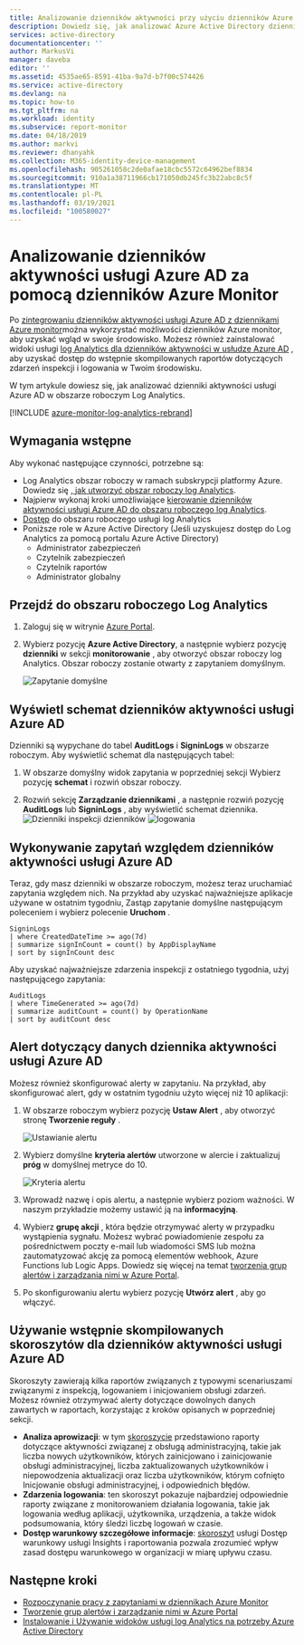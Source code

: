 ```yaml
---
title: Analizowanie dzienników aktywności przy użyciu dzienników Azure Monitor | Microsoft Docs
description: Dowiedz się, jak analizować Azure Active Directory dzienniki aktywności przy użyciu dzienników Azure Monitor
services: active-directory
documentationcenter: ''
author: MarkusVi
manager: daveba
editor: ''
ms.assetid: 4535ae65-8591-41ba-9a7d-b7f00c574426
ms.service: active-directory
ms.devlang: na
ms.topic: how-to
ms.tgt_pltfrm: na
ms.workload: identity
ms.subservice: report-monitor
ms.date: 04/18/2019
ms.author: markvi
ms.reviewer: dhanyahk
ms.collection: M365-identity-device-management
ms.openlocfilehash: 905261058c2de0afae18cbc5572c64962bef8834
ms.sourcegitcommit: 910a1a38711966cb171050db245fc3b22abc8c5f
ms.translationtype: MT
ms.contentlocale: pl-PL
ms.lasthandoff: 03/19/2021
ms.locfileid: "100580027"
---
```

# <a name="analyze-azure-ad-activity-logs-with-azure-monitor-logs"></a>Analizowanie dzienników aktywności usługi Azure AD za pomocą dzienników Azure Monitor

Po [zintegrowaniu dzienników aktywności usługi Azure AD z dziennikami Azure monitor](howto-integrate-activity-logs-with-log-analytics.md)można wykorzystać możliwości dzienników Azure monitor, aby uzyskać wgląd w swoje środowisko. Możesz również zainstalować widoki usługi [log Analytics dla dzienników aktywności w usłudze Azure AD](howto-install-use-log-analytics-views.md) , aby uzyskać dostęp do wstępnie skompilowanych raportów dotyczących zdarzeń inspekcji i logowania w Twoim środowisku.

W tym artykule dowiesz się, jak analizować dzienniki aktywności usługi Azure AD w obszarze roboczym Log Analytics. 

[!INCLUDE [azure-monitor-log-analytics-rebrand](../../../includes/azure-monitor-log-analytics-rebrand.md)]

## <a name="prerequisites"></a>Wymagania wstępne 

Aby wykonać następujące czynności, potrzebne są:

* Log Analytics obszar roboczy w ramach subskrypcji platformy Azure. Dowiedz się [, jak utworzyć obszar roboczy log Analytics](../../azure-monitor/logs/quick-create-workspace.md).
* Najpierw wykonaj kroki umożliwiające [kierowanie dzienników aktywności usługi Azure AD do obszaru roboczego log Analytics](howto-integrate-activity-logs-with-log-analytics.md).
*  [Dostęp](../../azure-monitor/logs/manage-access.md#manage-access-using-workspace-permissions) do obszaru roboczego usługi log Analytics
* Poniższe role w Azure Active Directory (Jeśli uzyskujesz dostęp do Log Analytics za pomocą portalu Azure Active Directory)
    - Administrator zabezpieczeń
    - Czytelnik zabezpieczeń
    - Czytelnik raportów
    - Administrator globalny
    
## <a name="navigate-to-the-log-analytics-workspace"></a>Przejdź do obszaru roboczego Log Analytics

1. Zaloguj się w witrynie [Azure Portal](https://portal.azure.com). 

2. Wybierz pozycję **Azure Active Directory**, a następnie wybierz pozycję **dzienniki** w sekcji **monitorowanie** , aby otworzyć obszar roboczy log Analytics. Obszar roboczy zostanie otwarty z zapytaniem domyślnym.

    ![Zapytanie domyślne](./media/howto-analyze-activity-logs-log-analytics/defaultquery.png)


## <a name="view-the-schema-for-azure-ad-activity-logs"></a>Wyświetl schemat dzienników aktywności usługi Azure AD

Dzienniki są wypychane do tabel **AuditLogs** i **SigninLogs** w obszarze roboczym. Aby wyświetlić schemat dla następujących tabel:

1. W obszarze domyślny widok zapytania w poprzedniej sekcji Wybierz pozycję **schemat** i rozwiń obszar roboczy. 

2. Rozwiń sekcję **Zarządzanie dziennikami** , a następnie rozwiń pozycję **AuditLogs** lub **SigninLogs** , aby wyświetlić schemat dziennika.
    ![Dzienniki inspekcji dzienników ](./media/howto-analyze-activity-logs-log-analytics/auditlogschema.png) ![ logowania](./media/howto-analyze-activity-logs-log-analytics/signinlogschema.png)

## <a name="query-the-azure-ad-activity-logs"></a>Wykonywanie zapytań względem dzienników aktywności usługi Azure AD

Teraz, gdy masz dzienniki w obszarze roboczym, możesz teraz uruchamiać zapytania względem nich. Na przykład aby uzyskać najważniejsze aplikacje używane w ostatnim tygodniu, Zastąp zapytanie domyślne następującym poleceniem i wybierz polecenie **Uruchom** .

```
SigninLogs 
| where CreatedDateTime >= ago(7d)
| summarize signInCount = count() by AppDisplayName 
| sort by signInCount desc 
```

Aby uzyskać najważniejsze zdarzenia inspekcji z ostatniego tygodnia, użyj następującego zapytania:

```
AuditLogs 
| where TimeGenerated >= ago(7d)
| summarize auditCount = count() by OperationName 
| sort by auditCount desc 
```
## <a name="alert-on-azure-ad-activity-log-data"></a>Alert dotyczący danych dziennika aktywności usługi Azure AD

Możesz również skonfigurować alerty w zapytaniu. Na przykład, aby skonfigurować alert, gdy w ostatnim tygodniu użyto więcej niż 10 aplikacji:

1. W obszarze roboczym wybierz pozycję **Ustaw Alert** , aby otworzyć stronę **Tworzenie reguły** .

    ![Ustawianie alertu](./media/howto-analyze-activity-logs-log-analytics/setalert.png)

2. Wybierz domyślne **kryteria alertów** utworzone w alercie i zaktualizuj **próg** w domyślnej metryce do 10.

    ![Kryteria alertu](./media/howto-analyze-activity-logs-log-analytics/alertcriteria.png)

3. Wprowadź nazwę i opis alertu, a następnie wybierz poziom ważności. W naszym przykładzie możemy ustawić ją na **informacyjną**.

4. Wybierz **grupę akcji** , która będzie otrzymywać alerty w przypadku wystąpienia sygnału. Możesz wybrać powiadomienie zespołu za pośrednictwem poczty e-mail lub wiadomości SMS lub można zautomatyzować akcję za pomocą elementów webhook, Azure Functions lub Logic Apps. Dowiedz się więcej na temat [tworzenia grup alertów i zarządzania nimi w Azure Portal](../../azure-monitor/alerts/action-groups.md).

5. Po skonfigurowaniu alertu wybierz pozycję **Utwórz alert** , aby go włączyć. 

## <a name="use-pre-built-workbooks-for-azure-ad-activity-logs"></a>Używanie wstępnie skompilowanych skoroszytów dla dzienników aktywności usługi Azure AD

Skoroszyty zawierają kilka raportów związanych z typowymi scenariuszami związanymi z inspekcją, logowaniem i inicjowaniem obsługi zdarzeń. Możesz również otrzymywać alerty dotyczące dowolnych danych zawartych w raportach, korzystając z kroków opisanych w poprzedniej sekcji.

* **Analiza aprowizacji**: w tym [skoroszycie](../app-provisioning/application-provisioning-log-analytics.md) przedstawiono raporty dotyczące aktywności związanej z obsługą administracyjną, takie jak liczba nowych użytkowników, których zainicjowano i zainicjowanie obsługi administracyjnej, liczba zaktualizowanych użytkowników i niepowodzenia aktualizacji oraz liczba użytkowników, którym cofnięto Inicjowanie obsługi administracyjnej, i odpowiednich błędów.    
* **Zdarzenia logowania**: ten skoroszyt pokazuje najbardziej odpowiednie raporty związane z monitorowaniem działania logowania, takie jak logowania według aplikacji, użytkownika, urządzenia, a także widok podsumowania, który śledzi liczbę logowań w czasie.
* **Dostęp warunkowy szczegółowe informacje**: [skoroszyt](../conditional-access/howto-conditional-access-insights-reporting.md) usługi Dostęp warunkowy usługi Insights i raportowania pozwala zrozumieć wpływ zasad dostępu warunkowego w organizacji w miarę upływu czasu. 

## <a name="next-steps"></a>Następne kroki

* [Rozpoczynanie pracy z zapytaniami w dziennikach Azure Monitor](../../azure-monitor/logs/get-started-queries.md)
* [Tworzenie grup alertów i zarządzanie nimi w Azure Portal](../../azure-monitor/alerts/action-groups.md)
* [Instalowanie i Używanie widoków usługi log Analytics na potrzeby Azure Active Directory](howto-install-use-log-analytics-views.md)